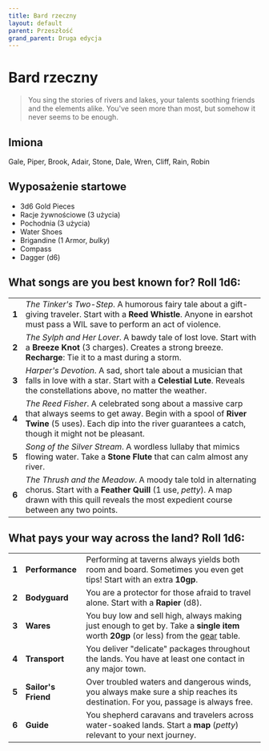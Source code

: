 ```yaml
---
title: Bard rzeczny
layout: default
parent: Przeszłość
grand_parent: Druga edycja
---
```


# Bard rzeczny

> You sing the stories of rivers and lakes, your talents soothing friends and the elements alike. You've seen more than most, but somehow it never seems to be enough.

## Imiona

Gale, Piper, Brook, Adair, Stone, Dale, Wren, Cliff, Rain, Robin

## Wyposażenie startowe

- 3d6 Gold Pieces
- Racje żywnościowe (3 użycia)
- Pochodnia (3 użycia) 
- Water Shoes
- Brigandine (1 Armor, _bulky_)
- Compass
- Dagger (d6)

## What songs are you best known for? Roll 1d6:

|       |                                                                                                                                                                                                                       |
| ----- | --------------------------------------------------------------------------------------------------------------------------------------------------------------------------------------------------------------------- |
| **1** | _The Tinker's Two-Step_. A humorous fairy tale about a gift-giving traveler. Start with a **Reed Whistle**. Anyone in earshot must pass a WIL save to perform an act of violence.                                     |
| **2** | _The Sylph and Her Lover_. A bawdy tale of lost love. Start with a **Breeze Knot** (3 charges). Creates a strong breeze. **Recharge**: Tie it to a mast during a storm.                                               |
| **3** | _Harper's Devotion_. A sad, short tale about a musician that falls in love with a star. Start with a **Celestial Lute**. Reveals the constellations above, no matter the weather.                                     |
| **4** | _The Reed Fisher_. A celebrated song about a massive carp that always seems to get away. Begin with a spool of **River Twine** (5 uses). Each dip into the river guarantees a catch, though it might not be pleasant. |
| **5** | _Song of the Silver Stream_. A wordless lullaby that mimics flowing water. Take a **Stone Flute** that can calm almost any river.                                                                                     |
| **6** | _The Thrush and the Meadow_. A moody tale told in alternating chorus. Start with a **Feather Quill** (1 use, _petty_). A map drawn with this quill reveals the most expedient course between any two points.          |

## What pays your way across the land? Roll 1d6:

|       |                     |                                                                                                                                                                  |
| ----- | ------------------- | ---------------------------------------------------------------------------------------------------------------------------------------------------------------- |
| **1** | **Performance**     | Performing at taverns always yields both room and board. Sometimes you even get tips! Start with an extra **10gp**.                                              |
| **2** | **Bodyguard**       | You are a protector for those afraid to travel alone. Start with a **Rapier** (d8).                                                                              |
| **3** | **Wares**           | You buy low and sell high, always making just enough to get by. Take a **single item** worth **20gp** (or less) from the [gear](/wip/2e/marketplace#gear) table. |
| **4** | **Transport**       | You deliver "delicate" packages throughout the lands. You have at least one contact in any major town.                                                           |
| **5** | **Sailor's Friend** | Over troubled waters and dangerous winds, you always make sure a ship reaches its destination. For you, passage is always free.                                  |
| **6** | **Guide**           | You shepherd caravans and travelers across water-soaked lands. Start a **map** (_petty_) relevant to your next journey.                                          |
